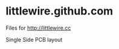 littlewire.github.com
=====================

Files for http://littlewire.cc

Single Side PCB layout 
